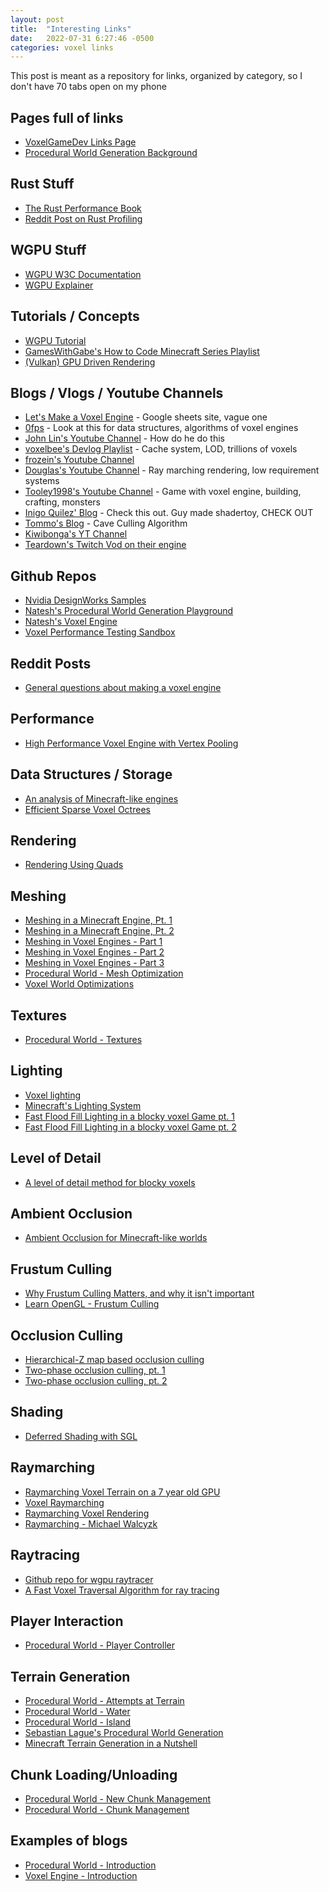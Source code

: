 ```yaml
---
layout: post
title:  "Interesting Links"
date:   2022-07-31 6:27:46 -0500
categories: voxel links
---
```


This post is meant as a repository for links, organized by category, so I don't have 70 tabs open on my phone

## Pages full of links
- [VoxelGameDev Links Page](https://www.reddit.com/r/VoxelGameDev/wiki/index/)
- [Procedural World Generation Background](https://nnarain.github.io/2017/12/15/Procedural-Generation-References.html)

## Rust Stuff
- [The Rust Performance Book](https://nnethercote.github.io/perf-book/title-page.html)
- [Reddit Post on Rust Profiling](https://www.reddit.com/r/rust/comments/rxj81f/rust_profiling/)

## WGPU Stuff
- [WGPU W3C Documentation](https://www.w3.org/TR/webgpu/)
- [WGPU Explainer](https://gpuweb.github.io/gpuweb/explainer/)

## Tutorials / Concepts  

- [WGPU Tutorial](https://sotrh.github.io/learn-wgpu/#what-is-wgpu)
- [GamesWithGabe's How to Code Minecraft Series Playlist](https://www.youtube.com/watch?v=HhH_9DnMBgw&list=PLtrSb4XxIVbodGYZZVzC1PAZfwckrXp_X)
- [(Vulkan) GPU Driven Rendering](https://vkguide.dev/docs/gpudriven/gpu_driven_engines/)

## Blogs / Vlogs / Youtube Channels

- [Let's Make a Voxel Engine](https://sites.google.com/site/letsmakeavoxelengine/) - Google sheets site, vague one
- [0fps](https://0fps.net/category/programming/voxels/) - Look at this for data structures, algorithms of voxel engines
- [John Lin's Youtube Channel](https://www.youtube.com/channel/UCM2RhfMLoLqG24e_DYgTQeA/videos) - How do he do this
- [voxelbee's Devlog Playlist](https://www.youtube.com/watch?v=egOx4jMIaOg&list=PLOIaREn4bEqLQ-eFBDdSKWxrc7q5o_93U) - Cache system, LOD, trillions of voxels
- [frozein's Youtube Channel](https://www.youtube.com/channel/UC8LhL2je1UQW-7nuEG4XqTg/featured)
- [Douglas's Youtube Channel](https://www.youtube.com/channel/UCjVn35Ubo5c2wagQ6bgVT1Q/videos) - Ray marching rendering, low requirement systems
- [Tooley1998's Youtube Channel](https://www.youtube.com/channel/UCAGhh86JuPOIm7GeKpRpZlw/featured) - Game with voxel engine, building, crafting, monsters
- [Inigo Quilez' Blog](https://iquilezles.org/) - Check this out. Guy made shadertoy, CHECK OUT
- [Tommo's Blog](https://tomcc.github.io/) - Cave Culling Algorithm
- [Kiwibonga's YT Channel](https://www.youtube.com/user/kiwibonga/videos)
- [Teardown's Twitch Vod on their engine](https://www.youtube.com/watch?v=0VzE8ROwC58)

## Github Repos
- [Nvidia DesignWorks Samples](https://github.com/nvpro-samples)
- [Natesh's Procedural World Generation Playground](https://github.com/nnarain/World)
- [Natesh's Voxel Engine](https://github.com/nnarain/VoxelEngine)
- [Voxel Performance Testing Sandbox](https://github.com/cleak/VoxelPerf)

## Reddit Posts
- [General questions about making a voxel engine](https://www.reddit.com/r/VoxelGameDev/comments/cg28db/general_questions_about_making_a_voxel_engine/)

## Performance
- [High Performance Voxel Engine with Vertex Pooling](https://nickmcd.me/2021/04/04/high-performance-voxel-engine/)

## Data Structures / Storage
- [An analysis of Minecraft-like engines](https://0fps.net/2012/01/14/an-analysis-of-minecraft-like-engines/)
- [Efficient Sparse Voxel Octrees](https://www.nvidia.com/docs/IO/88972/nvr-2010-001.pdf)

## Rendering
- [Rendering Using Quads](https://medium.com/@calebleak/quads-all-the-way-down-simple-voxel-rendering-fea1e4488e26)

## Meshing
- [Meshing in a Minecraft Engine, Pt. 1](https://0fps.net/2012/06/30/meshing-in-a-minecraft-game/)
- [Meshing in a Minecraft Engine, Pt. 2](https://0fps.net/2012/07/07/meshing-minecraft-part-2/)
- [Meshing in Voxel Engines - Part 1](https://blackflux.wordpress.com/2014/02/23/meshing-in-voxel-engines-part-1/)
- [Meshing in Voxel Engines - Part 2](https://blackflux.wordpress.com/2014/03/01/meshing-in-voxel-engines-part-2/)
- [Meshing in Voxel Engines - Part 3](https://blackflux.wordpress.com/2014/03/02/meshing-in-voxel-engines-part-3/)
- [Procedural World - Mesh Optimization](https://nnarain.github.io/2018/01/07/Procedural-World-Mesh-Optimization.html)
- [Voxel World Optimizations](https://vercidium.com/blog/voxel-world-optimisations/)

## Textures
- [Procedural World - Textures](https://nnarain.github.io/2018/01/28/Procedural-World-Textures.html)

## Lighting
- [Voxel lighting](https://0fps.net/2018/02/21/voxel-lighting/)
- [Minecraft's Lighting System](https://minecraft.fandom.com/wiki/Light)
- [Fast Flood Fill Lighting in a blocky voxel Game pt. 1](https://www.reddit.com/r/gamedev/comments/2iru8i/fast_flood_fill_lighting_in_a_blocky_voxel_game/)
- [Fast Flood Fill Lighting in a blocky voxel Game pt. 2](https://www.reddit.com/r/gamedev/comments/2k7gxt/fast_flood_fill_lighting_in_a_blocky_voxel_game/)

## Level of Detail
- [A level of detail method for blocky voxels](https://0fps.net/2018/03/03/a-level-of-detail-method-for-blocky-voxels/)

## Ambient Occlusion
- [Ambient Occlusion for Minecraft-like worlds](https://0fps.net/2013/07/03/ambient-occlusion-for-minecraft-like-worlds/)

## Frustum Culling
- [Why Frustum Culling Matters, and why it isn't important](https://gist.github.com/nothings/913056601b56e5719cc987684a16544e)
- [Learn OpenGL - Frustum Culling](https://learnopengl.com/Guest-Articles/2021/Scene/Frustum-Culling)

## Occlusion Culling
- [Hierarchical-Z map based occlusion culling](https://www.rastergrid.com/blog/2010/10/hierarchical-z-map-based-occlusion-culling/)
- [Two-phase occlusion culling, pt. 1](https://hannosprogrammingblog.blogspot.com/2017/11/two-phase-occlusion-culling-part-1.html)
- [Two-phase occlusion culling, pt. 2](https://hannosprogrammingblog.blogspot.com/2018/02/two-phase-occlusion-culling-part-2.html)

## Shading
- [Deferred Shading with SGL](https://nnarain.github.io/2015/07/08/Deferred-Shading-with-SGL.html)

## Raymarching
- [Raymarching Voxel Terrain on a 7 year old GPU](https://www.youtube.com/watch?v=7N2tBk9GfJY)
- [Voxel Raymarching](https://tenebryo.github.io/posts/2021-01-13-voxel-raymarching.html)
- [Raymarching Voxel Rendering](https://medium.com/@calebleak/raymarching-voxel-rendering-58018201d9d6)
- [Raymarching - Michael Walcyzk](https://michaelwalczyk.com/blog-ray-marching.html)

## Raytracing
- [Github repo for wgpu raytracer](https://github.com/elieseek/wgpu-raytracer)
- [A Fast Voxel Traversal Algorithm for ray tracing](https://www.researchgate.net/publication/2611491_A_Fast_Voxel_Traversal_Algorithm_for_Ray_Tracing)

## Player Interaction
- [Procedural World - Player Controller](https://nnarain.github.io/2018/01/17/Procedural-World-Player-Controller.html)

## Terrain Generation
- [Procedural World - Attempts at Terrain](https://nnarain.github.io/2018/05/19/Procedural-World-Attempts-at-Terrain.html)
- [Procedural World - Water](https://nnarain.github.io/2018/02/11/Procedural-World-Water.html)
- [Procedural World - Island](https://nnarain.github.io/2018/01/14/Procedural-World-Island.html)
- [Sebastian Lague's Procedural World Generation](https://www.youtube.com/watch?v=wbpMiKiSKm8&list=PLFt_AvWsXl0eBW2EiBtl_sxmDtSgZBxB3)
- [Minecraft Terrain Generation in a Nutshell](https://www.youtube.com/watch?v=CSa5O6knuwI)

## Chunk Loading/Unloading
- [Procedural World - New Chunk Management](https://nnarain.github.io/2018/06/16/Procedural-World-New-Chunk-Management.html)
- [Procedural World - Chunk Management](https://nnarain.github.io/2018/01/04/Procedural-World-Chunk-Management.html)

## Examples of blogs
- [Procedural World - Introduction](https://nnarain.github.io/2017/12/27/World-Part-1.html)
- [Voxel Engine - Introduction](https://nnarain.github.io/2015/06/26/Intro-to-my-Voxel-Engine.html)